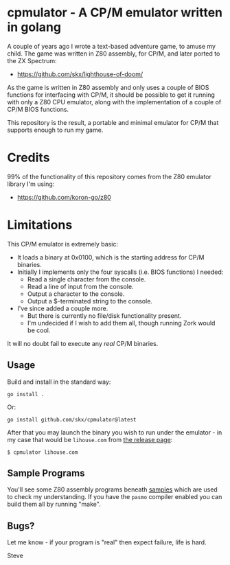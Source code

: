 # cpmulator - A CP/M emulator written in golang

A couple of years ago I wrote a text-based adventure game, to amuse my child.  The game was written in Z80 assembly, for CP/M, and later ported to the ZX Spectrum:

* https://github.com/skx/lighthouse-of-doom/

As the game is written in Z80 assembly and only uses a couple of BIOS functions for interfacing with CP/M, it should be possible to get it running with only a Z80 CPU emulator, along with the implementation of a couple of CP/M BIOS functions.

This repository is the result, a portable and minimal emulator for CP/M that supports enough to run my game.




# Credits

99% of the functionality of this repository comes from the Z80 emulator library I'm using:

* https://github.com/koron-go/z80




# Limitations

This CP/M emulator is extremely basic:

* It loads a binary at 0x0100, which is the starting address for CP/M binaries.
* Initially I implements only the four syscalls (i.e. BIOS functions) I needed:
  * Read a single character from the console.
  * Read a line of input from the console.
  * Output a character to the console.
  * Output a $-terminated string to the console.
* I've since added a couple more.
  * But there is currently no file/disk functionality present.
  * I'm undecided if I wish to add them all, though running Zork would be cool.

It will no doubt fail to execute any _real_ CP/M binaries.



## Usage

Build and install in the standard way:

```
go install .
```

Or:

```
go install github.com/skx/cpmulator@latest
```

After that you may launch the binary you wish to run under the emulator - in my case that would be `lihouse.com` from [the release page](https://github.com/skx/lighthouse-of-doom/releases):

```
$ cpmulator lihouse.com
```


## Sample Programs

You'll see some Z80 assembly programs beneath [samples](samples/) which are used to check my understanding.  If you have the `pasmo` compiler enabled you can build them all by running "make".


## Bugs?

Let me know - if your program is "real" then expect failure, life is hard.


Steve
